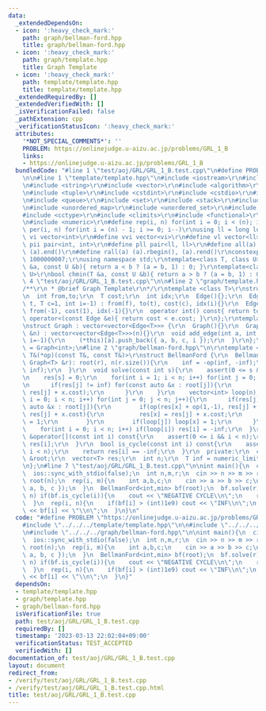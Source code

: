 ```yaml
---
data:
  _extendedDependsOn:
  - icon: ':heavy_check_mark:'
    path: graph/bellman-ford.hpp
    title: graph/bellman-ford.hpp
  - icon: ':heavy_check_mark:'
    path: graph/template.hpp
    title: Graph Template
  - icon: ':heavy_check_mark:'
    path: template/template.hpp
    title: template/template.hpp
  _extendedRequiredBy: []
  _extendedVerifiedWith: []
  _isVerificationFailed: false
  _pathExtension: cpp
  _verificationStatusIcon: ':heavy_check_mark:'
  attributes:
    '*NOT_SPECIAL_COMMENTS*': ''
    PROBLEM: https://onlinejudge.u-aizu.ac.jp/problems/GRL_1_B
    links:
    - https://onlinejudge.u-aizu.ac.jp/problems/GRL_1_B
  bundledCode: "#line 1 \"test/aoj/GRL/GRL_1_B.test.cpp\"\n#define PROBLEM \"https://onlinejudge.u-aizu.ac.jp/problems/GRL_1_B\"\
    \n\n#line 1 \"template/template.hpp\"\n#include <iostream>\r\n#include <cmath>\r\
    \n#include <string>\r\n#include <vector>\r\n#include <algorithm>\r\n#include <utility>\r\
    \n#include <tuple>\r\n#include <cstdint>\r\n#include <cstdio>\r\n#include <map>\r\
    \n#include <queue>\r\n#include <set>\r\n#include <stack>\r\n#include <deque>\r\
    \n#include <unordered_map>\r\n#include <unordered_set>\r\n#include <bitset>\r\n\
    #include <cctype>\r\n#include <climits>\r\n#include <functional>\r\n#include <cassert>\r\
    \n#include <numeric>\r\n#define rep(i, n) for(int i = 0; i < (n); i++)\r\n#define\
    \ per(i, n) for(int i = (n) - 1; i >= 0; i--)\r\nusing ll = long long;\r\n#define\
    \ vi vector<int>\r\n#define vvi vector<vi>\r\n#define vl vector<ll>\r\n#define\
    \ pii pair<int, int>\r\n#define pll pair<ll, ll>\r\n#define all(a) (a).begin(),\
    \ (a).end()\r\n#define rall(a) (a).rbegin(), (a).rend()\r\nconstexpr int mod =\
    \ 1000000007;\r\nusing namespace std;\r\ntemplate<class T, class U>\r\nbool chmax(T\
    \ &a, const U &b){ return a < b ? (a = b, 1) : 0; }\r\ntemplate<class T, class\
    \ U>\r\nbool chmin(T &a, const U &b){ return a > b ? (a = b, 1) : 0; }\n#line\
    \ 4 \"test/aoj/GRL/GRL_1_B.test.cpp\"\n\n#line 2 \"graph/template.hpp\"\n\r\n\
    /**\r\n * @brief Graph Template\r\n*/\r\ntemplate <class T>\r\nstruct Edge {\r\
    \n  int from,to;\r\n  T cost;\r\n  int idx;\r\n  Edge(){};\r\n  Edge(int f, int\
    \ t, T c=1, int i=-1) : from(f), to(t), cost(c), idx(i){}\r\n  Edge(int t) : to(t),\
    \ from(-1), cost(1), idx(-1){}\r\n  operator int() const{ return to; }\r\n  bool\
    \ operator<(const Edge &e){ return cost < e.cost; }\r\n};\r\ntemplate <class T>\r\
    \nstruct Graph : vector<vector<Edge<T>>> {\r\n  Graph(){}\r\n  Graph(const int\
    \ &n) : vector<vector<Edge<T>>>(n){}\r\n  void add_edge(int a, int b, T c=1, int\
    \ i=-1){\r\n    (*this)[a].push_back({ a, b, c, i });\r\n  }\r\n};\r\nusing graph\
    \ = Graph<int>;\n#line 2 \"graph/bellman-ford.hpp\"\n\r\ntemplate <class T, const\
    \ T&(*op)(const T&, const T&)>\r\nstruct BellmanFord {\r\n  BellmanFord(const\
    \ Graph<T> &r): root(r), n(r.size()){\r\n    inf = -op(inf, -inf);\r\n    res.assign(n,\
    \ inf);\r\n  }\r\n  void solve(const int s){\r\n    assert(0 <= s && s < n);\r\
    \n    res[s] = 0;\r\n    for(int i = 1; i < n; i++) for(int j = 0; j < n; j++){\r\
    \n      if(res[j] != inf) for(const auto &x : root[j]){\r\n        res[x] = op(res[x],\
    \ res[j] + x.cost);\r\n      }\r\n    }\r\n    vector<int> loop(n);\r\n    for(int\
    \ i = 0; i < n; i++) for(int j = 0; j < n; j++){\r\n      if(res[j] != inf) for(const\
    \ auto &x : root[j]){\r\n        if(op(res[x] + op(1,-1), res[j] + x.cost) ==\
    \ res[j] + x.cost){\r\n          res[x] = res[j] + x.cost;\r\n          loop[x]\
    \ = 1;\r\n        }\r\n        if(loop[j]) loop[x] = 1;\r\n      }\r\n    }\r\n\
    \    for(int i = 0; i < n; i++) if(loop[i]) res[i] = -inf;\r\n  }\r\n  const T\
    \ &operator[](const int i) const{\r\n    assert(0 <= i && i < n);\r\n    return\
    \ res[i];\r\n  }\r\n  bool is_cycle(const int i) const{\r\n    assert(0 <= i &&\
    \ i < n);\r\n    return res[i] == -inf;\r\n  }\r\n  private:\r\n  const Graph<T>\
    \ &root;\r\n  vector<T> res;\r\n  int n;\r\n  T inf = numeric_limits<T>::max()-1;\r\
    \n};\n#line 7 \"test/aoj/GRL/GRL_1_B.test.cpp\"\n\nint main(){\n  cin.tie(nullptr);\n\
    \  ios::sync_with_stdio(false);\n  int n,m,r;\n  cin >> n >> m >> r;\n  graph\
    \ root(n);\n  rep(i, m){\n    int a,b,c;\n    cin >> a >> b >> c;\n    root[a].push_back({\
    \ a, b, c });\n  }\n  BellmanFord<int,min> bf(root);\n  bf.solve(r);\n  rep(i,\
    \ n) if(bf.is_cycle(i)){\n    cout << \"NEGATIVE CYCLE\\n\";\n    return 0;\n\
    \  }\n  rep(i, n){\n    if(bf[i] > (int)1e9) cout << \"INF\\n\";\n    else cout\
    \ << bf[i] << \"\\n\";\n  }\n}\n"
  code: "#define PROBLEM \"https://onlinejudge.u-aizu.ac.jp/problems/GRL_1_B\"\n\n\
    #include \"../../../template/template.hpp\"\n\n#include \"../../../graph/template.hpp\"\
    \n#include \"../../../graph/bellman-ford.hpp\"\n\nint main(){\n  cin.tie(nullptr);\n\
    \  ios::sync_with_stdio(false);\n  int n,m,r;\n  cin >> n >> m >> r;\n  graph\
    \ root(n);\n  rep(i, m){\n    int a,b,c;\n    cin >> a >> b >> c;\n    root[a].push_back({\
    \ a, b, c });\n  }\n  BellmanFord<int,min> bf(root);\n  bf.solve(r);\n  rep(i,\
    \ n) if(bf.is_cycle(i)){\n    cout << \"NEGATIVE CYCLE\\n\";\n    return 0;\n\
    \  }\n  rep(i, n){\n    if(bf[i] > (int)1e9) cout << \"INF\\n\";\n    else cout\
    \ << bf[i] << \"\\n\";\n  }\n}"
  dependsOn:
  - template/template.hpp
  - graph/template.hpp
  - graph/bellman-ford.hpp
  isVerificationFile: true
  path: test/aoj/GRL/GRL_1_B.test.cpp
  requiredBy: []
  timestamp: '2023-03-13 22:02:04+09:00'
  verificationStatus: TEST_ACCEPTED
  verifiedWith: []
documentation_of: test/aoj/GRL/GRL_1_B.test.cpp
layout: document
redirect_from:
- /verify/test/aoj/GRL/GRL_1_B.test.cpp
- /verify/test/aoj/GRL/GRL_1_B.test.cpp.html
title: test/aoj/GRL/GRL_1_B.test.cpp
---
```

